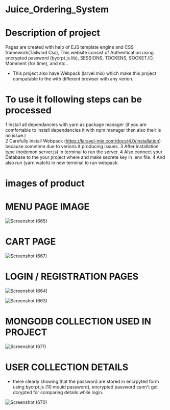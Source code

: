 # Juice_Ordering_System
 
# Description of project

Pages are created with help of EJS template engine and CSS framework(Tailwind Css), This website consist of Authentication using encrypted password (bycrpt.js lib),
SESSIONS, TOCKENS, SOCKET.IO, Momment (for time), and etc.. 
* This project also have Webpack (larvel.mix) which make this project compatable to the with different browser with any verion.

# To use it following steps can be processed

1 Install all dependancies with yarn as package manager (if you are comfortable to install dependancies it with npm manager then also their is no issue.)  
2 Carefully install Webpack (https://laravel-mix.com/docs/4.0/installation) because sometime due to verions it producing issues.
3 After installation type (nodemon server.js) in terminal to run the server.
4 Also connect your Database to the your project where and make secrete key in .env file. 
4 And also run (yarn watch) in new terminal to  run webpack.

# images of product

# MENU PAGE IMAGE

![Screenshot (665)](https://user-images.githubusercontent.com/74869287/130316693-bd7ead15-9e4d-4a3c-8bcc-570249abf254.png)

# CART PAGE

![Screenshot (667)](https://user-images.githubusercontent.com/74869287/130316765-696da842-ac1e-43e3-859a-536c801da095.png)

# LOGIN / REGISTRATION PAGES

![Screenshot (664)](https://user-images.githubusercontent.com/74869287/130316772-ef3cd624-7ecc-4795-be8e-a72d4fcd373a.png)

![Screenshot (663)](https://user-images.githubusercontent.com/74869287/130316732-840a13b6-1f02-4653-a429-b37cb338dc6d.png)

# MONGODB COLLECTION USED IN PROJECT

![Screenshot (671)](https://user-images.githubusercontent.com/74869287/130317439-0f21a200-3ad5-4355-8f33-817553c875dd.png)

# USER COLLECTION DETAILS 

* there clearly showing that the password are stored in encrpyted form using bycrpt.js (10 mould password),
  encrypted password cann't get dcrypted for comparing details while login.

![Screenshot (670)](https://user-images.githubusercontent.com/74869287/130317453-98aca5c7-0124-403b-81c9-9099efa3bb06.png)
